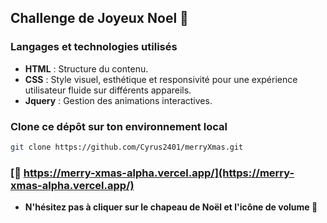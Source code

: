 ## Challenge de Joyeux Noel 🎄

### Langages et technologies utilisés
- **HTML** : Structure du contenu.
- **CSS** : Style visuel, esthétique et responsivité pour une expérience utilisateur fluide sur différents appareils.
- **Jquery** : Gestion des animations interactives.

### Clone ce dépôt sur ton environnement local
```bash
git clone https://github.com/Cyrus2401/merryXmas.git
```

### [🔗 https://merry-xmas-alpha.vercel.app/](https://merry-xmas-alpha.vercel.app/)

- **N'hésitez pas à cliquer sur le chapeau de Noël et l'icône de volume 🤭**